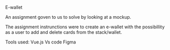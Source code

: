 E-wallet

An assignment goven to us to solve by looking at a mockup. 

The assignment instrunctions were to create an e-wallet with the possibillity as a user to add and delete cards from the stack/wallet. 

Tools used: 
  Vue.js
  Vs code
  Figma
